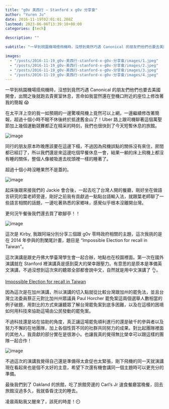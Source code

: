 ```yaml
---
title: "g0v 美西行 — Stanford x g0v 分享會"
author: "Yuren Ju"
date: 2016-11-19T02:01:01.208Z
lastmod: 2023-06-06T13:39:10+08:00
categories: [tech]

description: ""

subtitle: "一早到桃園機場搭飛機時，沒想到竟然巧遇 Canonical 的朋友們他們也要去美國開會，出關之後就跑去貴賓室休息，苦命如我當然還在登機口附近的座位上修改著我的簡報 😱"

images:
  - "/posts/2016-11-19_g0v-美西行-stanford-x-g0v-分享會/images/1.jpeg"
  - "/posts/2016-11-19_g0v-美西行-stanford-x-g0v-分享會/images/2.jpeg"
  - "/posts/2016-11-19_g0v-美西行-stanford-x-g0v-分享會/images/3.jpeg"
  - "/posts/2016-11-19_g0v-美西行-stanford-x-g0v-分享會/images/4.jpeg"
---
```


一早到桃園機場搭飛機時，沒想到竟然巧遇 Canonical 的朋友們他們也要去美國開會，出關之後就跑去貴賓室休息，苦命如我當然還在登機口附近的座位上修改著我的簡報 😱

在太平洋上空的我一如預期的一邊驚嘆飛機上竟然可以上網，一邊繼續修改著簡報，超過十個小時不眠不休後終於抵達舊金山了！Uber 路上跟司機聊著這個萬聖節加上幾個運動競賽都正在精采的時刻，我們也很快到了今天短暫休息的旅館。

![image](/posts/2016-11-19_g0v-美西行-stanford-x-g0v-分享會/images/1.jpeg#layoutTextWidth)

同行的朋友原本昨晚應該要在這邊下榻，不過因為飛機誤點的關係沒有來住，房間都已經訂了，所以我們還是來這邊吃個早餐休息一會，結果一躺的床上飛機上都沒有睡的關係，整個人像被吸進去枕頭裡一樣的睡著了。

超過十個小時沒睡果然不是蓋的。

![image](/posts/2016-11-19_g0v-美西行-stanford-x-g0v-分享會/images/2.jpeg#layoutTextWidth)

起床後跟來接我們的 Jackie 會合後，一起去吃了台灣人開的餐廳，剛好坐在做語言研究的葉老師旁邊，剛好之前我有貢獻過一點點台語輸入法，就跟葉老師聊了一些語言相關的話題，一邊吃著熟悉的家鄉味，感覺似乎根本沒離開台灣。

更何況午餐後我們還去買了歇腳亭！！

![image](/posts/2016-11-19_g0v-美西行-stanford-x-g0v-分享會/images/3.jpeg#layoutTextWidth)

這次是 Kirby, 我跟阿端分別分享三個跟 g0v 零時政府相關的主題，這次我挑的是在 2014 年參與的割闌尾計畫，題目是 “Impossible Election for recall in Taiwan”。

這次演講是跟史丹佛大學臺灣學生會一起合辦，地點也在校園裡面。第一次在國外演講就在 Stanford 裡演講真是感到莫大的榮幸跟壓力。有意思的是原本是準備英文演講，不過沒想到這次來的聽眾全部都會說中文，自然就是用中文演講了 👌。

[Impossible Election for recall in Taiwan](https://docs.google.com/presentation/d/1zsUfYicpPuQk9SOvmBRWNxciX8HCUlmsg_5cZkqwO-s/edit?usp=sharing)

因為這次是在加州演講，所以演講的切入點就從比較台灣跟加州的罷免法，並且台灣立法委員蔡正元對比加州州眾議員 Paul Horcher 罷免案這兩個選舉人數相當的例子破題，用對比的方式來讓聽眾了解台灣罷免案到底多困難，以及在這樣的困境如何用科技來協助這場由公民發動的罷免案。

不過科技還是站在協助的角度，真正讓這場罷免順利進行的還是破千的參與者以及努力不懈的在地團隊，加上各個性質不同的社群共同努力的成果。對比起團隊裡面的其他人，我貢獻的部分實在是很渺小。也讓我真的覺得無比榮幸可以跟這樣的團隊一起合作！

![image](/posts/2016-11-19_g0v-美西行-stanford-x-g0v-分享會/images/4.jpeg#layoutTextWidth)

不過這次的演講我覺得自己還是準備得太倉促也太緊張，剛下飛機的同一天就演講現在看起來也是個不太好的主意，希望下次還有機會講同一個主題時可以更充分的準備。

最後我們到了 Oakland 的旅館，吃了旅館旁邊的 Carl’s Jr 速食餐廳當晚餐，回去旅館沒過多久，我就昏昏沈沈的睡去。

凌晨兩點我又醒來了，該死的時差！⏲️
